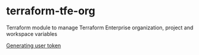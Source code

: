 # terraform-tfe-org

Terraform module to manage Terraform Enterprise organization, project and workspace variables

[Generating user token](https://app.terraform.io/app/settings/tokens)
